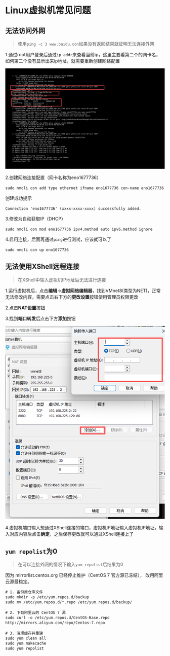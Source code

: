 # Linux虚拟机常见问题

## 无法访问外网
> 使用`ping -c 3 www.baidu.con`如果没有返回结果就证明无法连接外网

1.通过root用户登录后通过`ip addr`来查看当前ip，这里主要看第二个的网卡名，如何第二个没有显示出来ip地址，就需要重新创建网络配置

![](../images/workstation/Linux-2.png)

2.创建网络连接配置（网卡名称为eno1677736）

`sudo nmcli con add type ethernet ifname eno1677736 con-name eno1677736`

创建成功提示

`Connection 'eno1677736' (xxxx-xxxx-xxxx) successfully added.`

3.修改为自动获取IP（DHCP）

`sudo nmcli con mod eno1677736 ipv4.method auto ipv6.method ignore`

4.启用连接，后面再通过`ping`进行测试，应该就可以了

`sudo nmcli con up eno1677736`

## 无法使用XShell远程连接
> 在XShell中输入虚拟机IP地址后无法进行连接

1.运行虚拟机后，点击**编辑**->**虚拟网络编辑器**，找到VMnet8(类型为NET)，正常无法修改内容，需要点击右下方的**更改设置**按钮使用管理员权限更改

2.点击**NAT设置**按钮

3.找到**端口转发**后点击下方**添加**按钮

![](../images/workstation/NAT.png)

4.虚拟机端口输入想通过XShell连接的端口，虚拟机IP地址输入虚拟机IP地址，输入对应内容后点击**确定**，之后保存更改就可以通过XShell连接上了

## `yum repolist`为0
> 在可以连接外网的情况下输入`yum repolist`后结果为0

因为 mirrorlist.centos.org 已经停止维护（CentOS 7 官方源已冻结），
改用阿里云源最稳定。

```
# 1. 备份原仓库文件
sudo mkdir -p /etc/yum.repos.d/backup
sudo mv /etc/yum.repos.d/*.repo /etc/yum.repos.d/backup/

# 2. 下载阿里云的 CentOS 7 源
sudo curl -o /etc/yum.repos.d/CentOS-Base.repo http://mirrors.aliyun.com/repo/Centos-7.repo

# 3. 清理缓存并重建
sudo yum clean all
sudo yum makecache
sudo yum repolist
```

